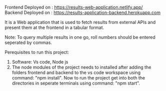 Frontend Deployed on : https://results-web-application.netlify.app/ \
Backend Deployed on : https://results-application-backend.herokuapp.com

It is a Web application that is used to fetch results from external APIs and present them at the frontend in a tabular format.

Note: To query multiple results in one go, roll numbers should be entered seperated by commas.

Perequisites to run this project:
1. Software: Vs code, Node js
2. The node modules of the project needs to installed after adding the folders frontend and backend to the vs code workspace using command: "npm install". Now to run the project get into both the directories in seperate terminals using command: "npm start".
